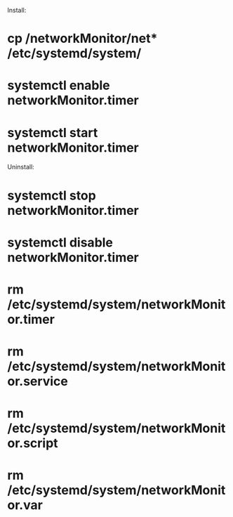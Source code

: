 Install:

# cp /networkMonitor/net* /etc/systemd/system/
# systemctl enable networkMonitor.timer
# systemctl start networkMonitor.timer


Uninstall:

# systemctl stop networkMonitor.timer
# systemctl disable networkMonitor.timer
# rm /etc/systemd/system/networkMonitor.timer
# rm /etc/systemd/system/networkMonitor.service
# rm /etc/systemd/system/networkMonitor.script
# rm /etc/systemd/system/networkMonitor.var

